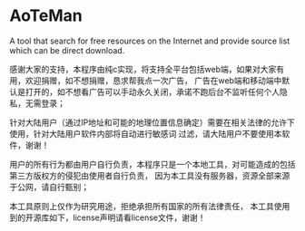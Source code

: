 # AoTeMan
A tool that search for free resources on the Internet and provide source list which can be direct download.

感谢大家的支持，本程序由纯c实现，将支持全平台包括web端，如果对大家有用，欢迎捐赠，如不想捐赠，恳求帮我点一次广告，
广告在web端和移动端中默认是打开的，如不想看广告可以手动永久关闭，承诺不跑后台不监听任何个人隐私，无需登录；

针对大陆用户（通过IP地址和可能的地理位置信息确定）需要在相关法律的允许下使用，针对大陆用户软件内部将自动进行敏感词
过滤，请大陆用户不要使用本软件，谢谢！

用户的所有行为都由用户自行负责，本程序只是一个本地工具，对可能造成的包括第三方版权方的侵犯由使用者自行负责，
因为本工具没有服务器，资源全部来源于公网，请自行甄别；

本工具原则上仅作为研究用途，拒绝承担所有国家的所有法律责任，
本工具使用到的开源库如下，license声明请看license文件，谢谢！

